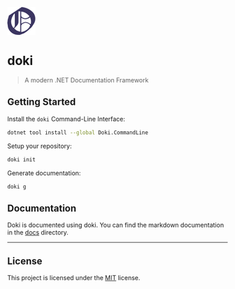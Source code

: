 ![](assets/logo-64x64.png)

# doki

> A modern .NET Documentation Framework

## Getting Started

Install the `doki` Command-Line Interface:

```bash
dotnet tool install --global Doki.CommandLine
```

Setup your repository:

```bash
doki init
```

Generate documentation:

```bash
doki g
```

## Documentation

Doki is documented using doki. You can find the markdown documentation in the [docs](docs/README.md) directory.

---

## License

This project is licensed under the [MIT](LICENSE.txt) license.
